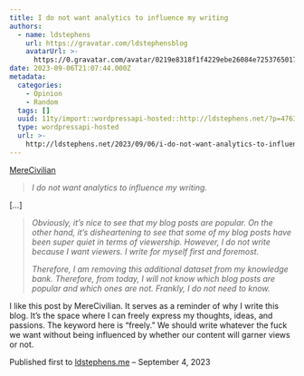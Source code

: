 ```yaml
---
title: I do not want analytics to influence my writing
authors:
  - name: ldstephens
    url: https://gravatar.com/ldstephensblog
    avatarUrl: >-
      https://0.gravatar.com/avatar/0219e8318f1f4229ebe26084e7253765017f43ca0c631be37dc6d0b8ad6e40a4?s=96&d=identicon&r=G
date: 2023-09-06T21:07:44.000Z
metadata:
  categories:
    - Opinion
    - Random
  tags: []
  uuid: 11ty/import::wordpressapi-hosted::http://ldstephens.net/?p=4763
  type: wordpressapi-hosted
  url: >-
    http://ldstephens.net/2023/09/06/i-do-not-want-analytics-to-influence-my-writing/
---
```

[MereCivilian](https://merecivilian.com/goodbye-google-analytics/)

> _I do not want analytics to influence my writing._

\[…\]

> _Obviously, it’s nice to see that my blog posts are popular. On the other hand, it’s disheartening to see that some of my blog posts have been super quiet in terms of viewership. However, I do not write because I want viewers. I write for myself first and foremost._
> 
> _Therefore, I am removing this additional dataset from my knowledge bank. Therefore, from today, I will not know which blog posts are popular and which ones are not. Frankly, I do not need to know._

I like this post by MereCivilian. It serves as a reminder of why I write this blog. It’s the space where I can freely express my thoughts, ideas, and passions. The keyword here is “freely.” We should write whatever the fuck we want without being influenced by whether our content will garner views or not.

Published first to [ldstephens.me](https://ldstephens.me/i-do-not-want-analytics-to-influence-my-writing) – September 4, 2023